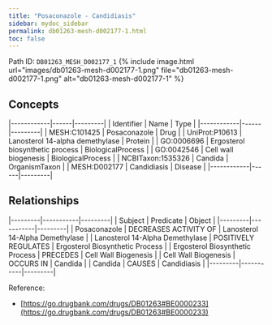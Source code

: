```yaml
---
title: "Posaconazole - Candidiasis"
sidebar: mydoc_sidebar
permalink: db01263-mesh-d002177-1.html
toc: false 
---
```



Path ID: `DB01263_MESH_D002177_1`
{% include image.html url="images/db01263-mesh-d002177-1.png" file="db01263-mesh-d002177-1.png" alt="db01263-mesh-d002177-1" %}

## Concepts

|------------|------|---------|
| Identifier | Name | Type    |
|------------|------|---------|
| MESH:C101425 | Posaconazole | Drug |
| UniProt:P10613 | Lanosterol 14-alpha demethylase | Protein |
| GO:0006696 | Ergosterol biosynthetic process | BiologicalProcess |
| GO:0042546 | Cell wall biogenesis | BiologicalProcess |
| NCBITaxon:1535326 | Candida | OrganismTaxon |
| MESH:D002177 | Candidiasis | Disease |
|------------|------|---------|

## Relationships

|---------|-----------|---------|
| Subject | Predicate | Object  |
|---------|-----------|---------|
| Posaconazole | DECREASES ACTIVITY OF | Lanosterol 14-Alpha Demethylase |
| Lanosterol 14-Alpha Demethylase | POSITIVELY REGULATES | Ergosterol Biosynthetic Process |
| Ergosterol Biosynthetic Process | PRECEDES | Cell Wall Biogenesis |
| Cell Wall Biogenesis | OCCURS IN | Candida |
| Candida | CAUSES | Candidiasis |
|---------|-----------|---------|

Reference: 
  - [https://go.drugbank.com/drugs/DB01263#BE0000233](https://go.drugbank.com/drugs/DB01263#BE0000233)
